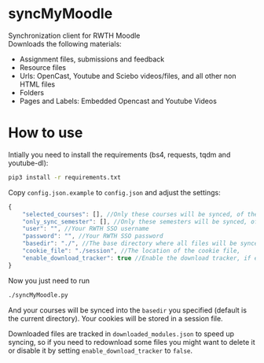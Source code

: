 # syncMyMoodle
Synchronization client for RWTH Moodle  
Downloads the following materials:  
* Assignment files, submissions and feedback  
* Resource files  
* Urls: OpenCast, Youtube and Sciebo videos/files, and all other non HTML files  
* Folders  
* Pages and Labels: Embedded Opencast and Youtube Videos  

# How to use
Intially you need to install the requirements (bs4, requests, tqdm and youtube-dl):
```bash
pip3 install -r requirements.txt
```

Copy ``config.json.example`` to ``config.json`` and adjust the settings:

```js
{
    "selected_courses": [], //Only these courses will be synced, of the form "https://moodle.rwth-aachen.de/course/view.php?id=XXXXX" (if empty, all courses will be synced)
    "only_sync_semester": [], //Only these semesters will be synced, of the form 20ws (only used if selected_courses is empty, if empty all semesters will be synced)
    "user": "", //Your RWTH SSO username
    "password": "", //Your RWTH SSO password
    "basedir": "./", //The base directory where all files will be synced to
    "cookie_file": "./session", //The location of the cookie file,
    "enable_download_tracker": true //Enable the download tracker, if enabled files won't be checked on a subsequent sync
}
```

Now you just need to run
```bash
./syncMyMoodle.py
```

And your courses will be synced into the ``basedir`` you specified (default is the current directory). Your cookies will be stored in a session file.  
  
Downloaded files are tracked in ``downloaded_modules.json`` to speed up syncing, so if you need to redownload some files you might want to delete it or disable it by setting ``enable_download_tracker`` to ``false``.
